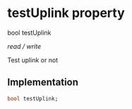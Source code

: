 


# testUplink property







bool testUplink
  
_<span class="feature">read / write</span>_



<p>Test uplink or not</p>



## Implementation

```dart
bool testUplink;
```







